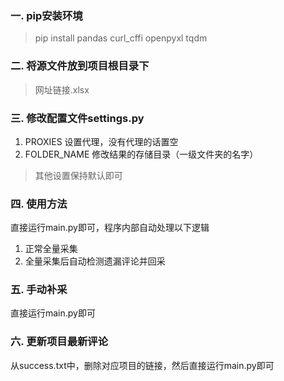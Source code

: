 ### 一. pip安装环境
> pip install pandas curl_cffi openpyxl tqdm

### 二. 将源文件放到项目根目录下
> 网址链接.xlsx

### 三. 修改配置文件settings.py

1. PROXIES 设置代理，没有代理的话置空
2. FOLDER_NAME 修改结果的存储目录（一级文件夹的名字）

> 其他设置保持默认即可

### 四. 使用方法

直接运行main.py即可，程序内部自动处理以下逻辑

1. 正常全量采集
2. 全量采集后自动检测遗漏评论并回采

### 五. 手动补采

直接运行main.py即可

### 六. 更新项目最新评论

从success.txt中，删除对应项目的链接，然后直接运行main.py即可